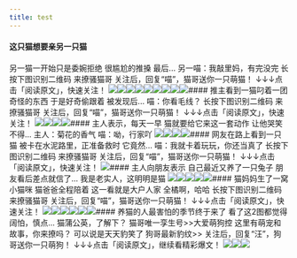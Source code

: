 ```yaml
---
title: test
---
```

#### 这只猫想要亲另一只猫
另一猫一开始只是委婉拒绝
很尴尬的推搡
最后...
另一喵：我敲里妈，有完没完
长按下图识别二维码
来撩骚猫哥
关注后，回复“喵”，猫哥送你一只萌猫！
↓↓↓点击「阅读原文」，快速关注！
![](https://mmbiz.qpic.cn/mmbiz_jpg/8TF87KCnib231fFibznFiaQic97eDJfSGmk7lnqyjJfxExK5JlChCdqvxBk12qJibmqctUC8ZdPqW8XmiczDjmaiczBicA/640?wx_fmt=jpeg)![](https://mmbiz.qpic.cn/mmbiz_jpg/8TF87KCnib231fFibznFiaQic97eDJfSGmk7b2mxRSiaZsIFEdhibGThIuRXw551pmIkFfQHQp1Qu1dAnXVBBECeEFww/640?wx_fmt=jpeg)![](https://mmbiz.qpic.cn/mmbiz_jpg/8TF87KCnib231fFibznFiaQic97eDJfSGmk7NHq0tCXChVzskibTaFiad93bHgqtf8OYso0TDgvfcKrYs8WTpicOQggFg/640?wx_fmt=jpeg)![](https://mmbiz.qpic.cn/mmbiz_jpg/8TF87KCnib231fFibznFiaQic97eDJfSGmk7fPKiasib0EPNuljITPKdR6MXq8F69iaDJ26HYl3QXSLicWGbkUV5ZXBdeg/640?wx_fmt=jpeg)![](https://mmbiz.qpic.cn/mmbiz_jpg/8TF87KCnib231fFibznFiaQic97eDJfSGmk7ial1phHMpUmLiaRa7mRpHanwuibvF2H60AI16iafKSjoW83dibMDdibehHvA/640?wx_fmt=jpeg)![](https://mmbiz.qpic.cn/mmbiz_jpg/8TF87KCnib231fFibznFiaQic97eDJfSGmk783wSsVjKBgy8tYscMU0fxhJz4Q1eFxKOVbX7Iy2tibZfeualCSkr6PQ/640?wx_fmt=jpeg)![](https://mmbiz.qpic.cn/mmbiz_jpg/8TF87KCnib231fFibznFiaQic97eDJfSGmk7ekTHqR1apg6AOU6PD12pDHe07y6Pfl6iatoWB3j0pHQPbYLUBZPO3wA/640?wx_fmt=jpeg)![](https://mmbiz.qpic.cn/mmbiz_jpg/8TF87KCnib231fFibznFiaQic97eDJfSGmk7KbHIYicvrsrbHlp5my1dmTSgLo7LGlO1iaoqXRoVc0KrcnEDCngiae16A/640?wx_fmt=jpeg)![](https://mmbiz.qpic.cn/mmbiz_jpg/8TF87KCnib231fFibznFiaQic97eDJfSGmk7NsoLGITPlYlXjqnnu5lib537r7lCrR1zofQWrHjo4ytsBwNnLQ1RKbg/640?wx_fmt=jpeg)#### 推主看到一猫叼着一团奇怪的东西
于是好奇偷跟着
被发现后...
喵：你看毛线？
长按下图识别二维码
来撩骚猫哥
关注后，回复“喵”，猫哥送你一只萌猫！
↓↓↓点击「阅读原文」，快速关注！
![](https://mmbiz.qpic.cn/mmbiz_jpg/8TF87KCnib231fFibznFiaQic97eDJfSGmk7av15ia132NJm0hH9m3NicFpwLC2jHEshVydySUUo5Qic7YeOKSFHib05Mw/640?wx_fmt=jpeg)![](https://mmbiz.qpic.cn/mmbiz_jpg/8TF87KCnib231fFibznFiaQic97eDJfSGmk7KwicO4WG6xqZSIEIGkesYTpiauSwrGVQhyI5zttdfKb7qpZeIZMt362g/640?wx_fmt=jpeg)![](https://mmbiz.qpic.cn/mmbiz_jpg/8TF87KCnib231fFibznFiaQic97eDJfSGmk7l8tcWG1BLC5z4gI948ibLibABaw8chRZ1vmIkfG682SAMADjIjzwR1cg/640?wx_fmt=jpeg)![](https://mmbiz.qpic.cn/mmbiz_jpg/8TF87KCnib231fFibznFiaQic97eDJfSGmk7dZM8CNZefTQStYHnrHMXMy3zppgyzibIppWWjt9x5a0C83jyricJYAXw/640?wx_fmt=jpeg)#### 主人表示，每天一早
猫就要给它来这一套动作
让他哭笑不得...
主人：菊花的香气
喵：呦，行家吖
![](https://mmbiz.qpic.cn/mmbiz_gif/8TF87KCnib231fFibznFiaQic97eDJfSGmk7kpdZevNXWpSUvllx4bFib6kibEeZVzU3z7vVibmLW2FayN1jVyoEjUm8w/640?wx_fmt=gif)![](https://mmbiz.qpic.cn/mmbiz_gif/8TF87KCnib231fFibznFiaQic97eDJfSGmk7xPu0l8ouwSvL29YibrCyX2IfiaFBvFiaRLJnHfibGK3icN5x43aia8XPjZicg/640?wx_fmt=gif)![](https://res.wx.qq.com/mpres/htmledition/images/icon/common/emotion_panel/emoji_wx/2_02.png)![](https://mmbiz.qpic.cn/mmbiz_gif/8TF87KCnib20yuX1ib2HZw9Nhmwps5XMK0ebEr9ITaPYicYKOQmgwic13I6Q5sdniaGtIPFVIRLvkXW5q8piaORAiaIBw/640?wx_fmt=gif)#### 网友在路上看到一只猫
被卡在水泥路里，正准备救时
它竟然...
喵：我就卡着玩玩，你还当真了
长按下图识别二维码
来撩骚猫哥
关注后，回复“喵”，猫哥送你一只萌猫！
↓↓↓点击「阅读原文」，快速关注！
![](https://mmbiz.qpic.cn/mmbiz_gif/8TF87KCnib231fFibznFiaQic97eDJfSGmk7MThsibAAg1WpsJLuvCvM06C7BM2Ry9DPka9JWaY3Q5REpqtDFp9Jmqw/640?wx_fmt=gif)#### 主人向朋友表示
自己最近又养了一只兔子
朋友看后差点就信了...
我是老实人，这明明是猫
![](https://mmbiz.qpic.cn/mmbiz_jpg/8TF87KCnib22RH5yfvJWSAP5hq3lSegL1rQMaS6B9Me1vib084Jx7fsUiciaQg8NLfvibH0VvJfYoLAnToBksGE0N6g/640?wx_fmt=jpeg)![](https://mmbiz.qpic.cn/mmbiz_jpg/8TF87KCnib22RH5yfvJWSAP5hq3lSegL1gf0baqZyJVcv07Vq4eriaGhtXuIib0StMCibBBw7SRGicg7ibCZlibvibiacRA/640?wx_fmt=jpeg)![](https://mmbiz.qpic.cn/mmbiz_gif/8TF87KCnib22RH5yfvJWSAP5hq3lSegL1l1po6VX7Yt1df30O76llNa83UXiaNAQW5BtAj6e4LqbjdUGP0bYtF6A/640?wx_fmt=gif)![](https://mmbiz.qpic.cn/mmbiz_jpg/8TF87KCnib22RH5yfvJWSAP5hq3lSegL16KibX7vXmPicNUyFLkG1mzPLoSATiaWmlMkuFSuS44YnzlK4aG7L49gJg/640?wx_fmt=jpeg)![](https://mmbiz.qpic.cn/mmbiz_gif/8TF87KCnib22RH5yfvJWSAP5hq3lSegL13ZKP8dTZhMEeiciaIW0aRK9Ykz5HobIntiaFR2gspcFfts5z72mAQhOEQ/640?wx_fmt=gif)#### 猫妈妈生了一窝小猫咪
猫爸爸全程陪着
这一看就是大户人家
全橘啊，哈哈
长按下图识别二维码
来撩骚猫哥
关注后，回复“喵”，猫哥送你一只萌猫！
↓↓↓点击「阅读原文」，快速关注！
![](https://mmbiz.qpic.cn/mmbiz_jpg/8TF87KCnib22RH5yfvJWSAP5hq3lSegL1WSJyyhucDpr7qma3KGWQbhKxibGGTOkwzqia2YeiaTQTVT6Z7hdicSoRyQ/640?wx_fmt=jpeg)![](https://mmbiz.qpic.cn/mmbiz_jpg/8TF87KCnib22RH5yfvJWSAP5hq3lSegL1oAiasrVCQF9Vz7heYtHhMiapETAJRhrzgA38A6V9HrPjQiaa1RDbkbYYQ/640?wx_fmt=jpeg)![](https://mmbiz.qpic.cn/mmbiz_jpg/8TF87KCnib22RH5yfvJWSAP5hq3lSegL10zTquvY4Guk5tAEdCPOEnptWicBFiaiaoGqWDjjLjp6mjJYicnSZ6DURibg/640?wx_fmt=jpeg)![](https://mmbiz.qpic.cn/mmbiz_jpg/8TF87KCnib22RH5yfvJWSAP5hq3lSegL1ld4ibXs1CH8mNTJVaqWoO6Nn1hn6qKCLRXIkXUE7Y67Hq62BkseHAUQ/640?wx_fmt=jpeg)![](https://mmbiz.qpic.cn/mmbiz_jpg/8TF87KCnib22RH5yfvJWSAP5hq3lSegL1AjdB47qQiaprnKoLC5FsdJCmrExlicExIKfCMtnOa3NaFRRrnmSESN9w/640?wx_fmt=jpeg)![](https://mmbiz.qpic.cn/mmbiz_jpg/8TF87KCnib22RH5yfvJWSAP5hq3lSegL1SO2fuwdtG0vbunjzj7ITI9hjVnqevMvVjdqhcdHLUV5LA0D0aQnhIQ/640?wx_fmt=jpeg)#### 养猫的人最害怕的季节终于来了
看了这2图都觉得阔怕，慎点...
猫蒲公英，了解下？
猫哥唯一孪生号>>大爱萌狗控
这里有萌宠和故事，你来撩吗？
可以说是天天豹笑了
狗哥最新豹纹>>
关注后，回复“汪”，狗哥送你一只萌狗！
↓↓↓点击「阅读原文」，继续看精彩爆文！
![](https://mmbiz.qpic.cn/mmbiz_gif/8TF87KCnib22RH5yfvJWSAP5hq3lSegL1Pgs00YdkkpMqBGM72Ct7cKPFTJLyBiaXMYzpyYQoodCIFYoxAFo0w8A/640?wx_fmt=gif)![](https://mmbiz.qpic.cn/mmbiz_gif/8TF87KCnib22RH5yfvJWSAP5hq3lSegL1UsLvalAVEv9tvCCTebAVuicYBPLCvEibljxyf5kkJzFiaP1W0hSicDFoaA/640?wx_fmt=gif)![](https://mmbiz.qpic.cn/mmbiz/8TF87KCnib22KZs7tfic4XU2WqRj774rF3rVhowGIrrdUDibCJAmMdnDPmPJKKIe9fYRwwqZZ4yiafQI1qTZhLpBAQ/640?wx_fmt=gif)